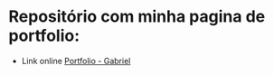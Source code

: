 # Repositório com minha pagina de portfolio:

- Link online [Portfolio - Gabriel](https://wd-gabrielfsfilho.github.io/port/)